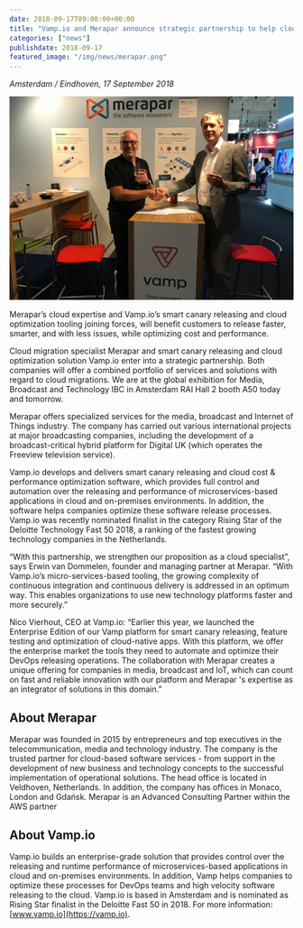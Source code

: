 ```yaml
---
date: 2018-09-17T09:00:00+00:00
title: "Vamp.io and Merapar announce strategic partnership to help cloud native adopters to increase velocity and minimize blast radius"
categories: ["news"]
publishdate: 2018-09-17
featured_image: "/img/news/merapar.png"
---
```


*Amsterdam / Eindhoven, 17 September 2018*


![](/img/news/merapar.png)


Merapar’s cloud expertise and Vamp.io’s smart canary releasing and cloud optimization tooling joining forces, will benefit customers to release faster, smarter, and with less issues, while optimizing cost and performance.

<!--more-->

 
Cloud migration specialist Merapar and smart canary releasing and cloud optimization solution Vamp.io enter into a strategic partnership. Both companies will offer a combined portfolio of services and solutions with regard to cloud migrations. We are at the global exhibition for Media, Broadcast and Technology IBC in Amsterdam RAI Hall 2 booth A50 today and tomorrow.

Merapar offers specialized services for the media, broadcast and Internet of Things industry. The company has carried out various international projects at major broadcasting companies, including the development of a broadcast-critical hybrid platform for Digital UK  (which operates the Freeview television service).

Vamp.io develops and delivers smart canary releasing and cloud cost & performance optimization software, which provides full control and automation over the releasing and performance of microservices-based applications in cloud and on-premises environments. In addition, the software helps companies optimize these software release processes. Vamp.io was recently nominated finalist in the category Rising Star of the Deloitte Technology Fast 50 2018, a ranking of the fastest growing technology companies in the Netherlands.

“With this partnership, we strengthen our proposition as a cloud specialist”, says Erwin van Dommelen, founder and managing partner at Merapar. “With Vamp.io’s micro-services-based tooling, the growing complexity of continuous integration and continuous delivery is  addressed in an optimum way. This enables organizations to use new technology platforms faster and more securely.”

Nico Vierhout, CEO at Vamp.io: “Earlier this year, we launched the Enterprise Edition of our Vamp platform for smart canary releasing, feature testing and optimization of cloud-native apps. With this platform, we offer the enterprise market the tools they need to automate and optimize their DevOps releasing operations. The collaboration with Merapar creates a unique offering for companies in media, broadcast and IoT, which can count on fast and reliable innovation with our platform and Merapar 's expertise as an integrator of solutions in this domain.” 

## About Merapar
Merapar was founded in 2015 by entrepreneurs and top executives in the telecommunication, media and technology industry. The company is the trusted partner for cloud-based software services - from support in the development of new business and technology concepts to the successful implementation of operational solutions. The head office is located in Veldhoven, Netherlands. In addition, the company has offices in Monaco, London and Gdańsk. Merapar is an Advanced Consulting Partner within the AWS partner 

## About Vamp.io

Vamp.io builds an enterprise-grade solution  that provides control over the releasing  and runtime performance of microservices-based applications in cloud and on-premises environments. In addition, Vamp helps companies to optimize these processes for DevOps teams and high velocity software releasing to the cloud. Vamp.io is based in Amsterdam and is nominated as Rising Star finalist in the Deloitte Fast 50 in 2018. For more information: [www.vamp.io](https://vamp.io).
